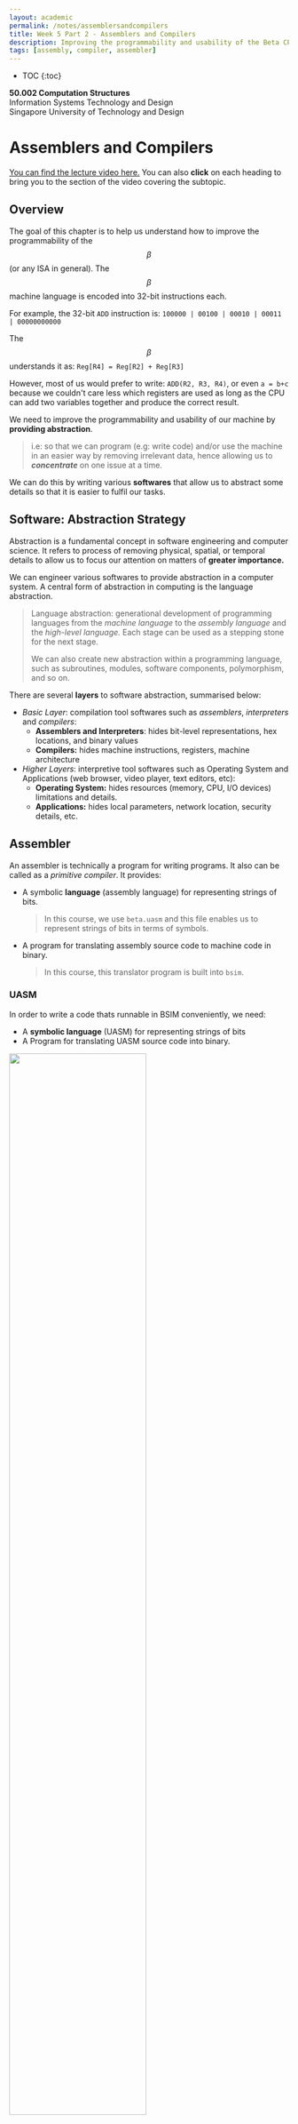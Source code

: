 ```yaml
---
layout: academic
permalink: /notes/assemblersandcompilers
title: Week 5 Part 2 - Assemblers and Compilers
description: Improving the programmability and usability of the Beta CPU even further
tags: [assembly, compiler, assembler]
---
```


* TOC
{:toc}

**50.002 Computation Structures**
<br>
Information Systems Technology and Design
<br>
Singapore University of Technology and Design


# Assemblers and Compilers 
[You can find the lecture video here.](https://youtu.be/Hhq3RhZcngQ) You can also **click** on each heading to bring you to the section of the video covering the subtopic. 

## Overview
The goal of this chapter is to help us understand how to improve the programmability of the $$\beta$$ (or any ISA in general). The $$\beta$$ machine language is encoded into 32-bit instructions each. 

For example, the 32-bit `ADD` instruction is:
`100000 | 00100 | 00010 | 00011 | 00000000000`

The $$\beta$$ understands it as: `Reg[R4] = Reg[R2] + Reg[R3]`

However, most of us would prefer to write: `ADD(R2, R3, R4)`, or even `a = b+c` because we couldn't care less which registers are used as long as the CPU can add two variables together and produce the correct result. 

We need to improve the programmability and usability of our machine by **providing abstraction**.
> i.e: so that we can program (e.g: write code) and/or use the machine in an easier way by removing irrelevant data, hence allowing us to ***concentrate*** on one issue at a time. 

We can do this by writing various **softwares** that allow us to abstract some details so that it is easier to fulfil our tasks. 


## Software: Abstraction Strategy

Abstraction is a fundamental concept in software engineering and computer science. It refers to process of removing physical, spatial, or temporal details to allow us to focus our attention on matters of **greater importance.** 

We can engineer various softwares to provide abstraction in a computer system. A central form of abstraction in computing is the language abstraction. 

> Language abstraction: generational development of programming languages from the *machine language* to the *assembly language* and the *high-level language.* Each stage can be used as a stepping stone for the next stage. 
> 
> We can also create new abstraction within  a programming language, such as subroutines, modules, software components, polymorphism, and so on. 

There are several **layers** to software abstraction, summarised below: 
* *Basic Layer*: compilation tool softwares such as   *assemblers*, *interpreters* and *compilers*:
	* **Assemblers and Interpreters**: hides bit-level representations, hex locations, and binary values
	* **Compilers:** hides machine instructions, registers, machine architecture
* *Higher Layers*: interpretive tool softwares such as Operating System and Applications (web browser, video player, text editors, etc):
	* **Operating System:** hides resources (memory, CPU, I/O devices) limitations and details.
	* **Applications:** hides local parameters, network location, security details, etc. 


## Assembler 

An assembler is technically a program for writing programs. It also can be called as a *primitive compiler*. It provides:
* A symbolic **language** (assembly language) for representing strings of bits. 
	> In this course, we use `beta.uasm` and this file enables us to represent strings of bits in terms of symbols. 
	
* A program for translating assembly source code to machine code in binary. 
	> In this course, this translator program is built into `bsim`. 

### UASM 

In order to write a code thats runnable in BSIM conveniently, we need:
* A **symbolic language** (UASM) for representing strings of bits
* A Program for translating UASM source code into binary. 

<img src="https://dl.dropboxusercontent.com/s/5krjxvccdmeesge/uasmstuff.png?raw=1" width="70%" height="70%">

A UASM source file contains, in symbolic text, **values of successive bytes to be loaded into memory.** We can define various things in UASM source file:
* **Basic values**: **Decimals**, **binary** (with `0b` prefix), and **hexadecimal** (with `0x` prefix) -- all will be loaded (from low to high address) as 1 byte each, separated by spaces. 
> For example,`5 6 7 8` will result as  `08 07 06 05` in memory.
> Anything more than 256 (1 byte: $$2^8$$): `256 257 258 259` will be truncated into 1 byte only, and resulted as the following in memory (only remainder left): `03 02 01 00`

* **Symbols**, defined by the `=` sign allows us to "rename"  basic values (like defining variables):

	```cpp
	x = 0x1000
	y = 0x1004

	R0 = 0 
	R1 = 1
	```

* **Special variable** `.` (period): means *next* byte address to be filled:
  
	```cpp
	. = 0x100
	ADDC(R0, 3, R1) | means to load this instruction at address 0x100
	```

* **Labels** $$\rightarrow$$ symbols that represent memory addresses. Defined using `:` syntax:
  
	```cpp
	. = 0x108
	ADDC(R31, 3, R1)
	begin_loop : SUBC(R1, 3, R1)  | begin_loop is a label the address of SUBC instruction 
	BEQ(R1, begin_loop, R31)
	``` 

	> `ADDC` is loaded at (byte) address `0x108`. Since `ADDC`'s length is 4 bytes, `SUBC` is loaded at the subsequent address : `0x10C`.

* **Macroinstructions**: parameterized abbreviations, or shorthand. 
	* These two macros, `WORD` and `LONG` allows us to assemble input `x` that is more than 256 into longer streams of bytes **(little endian)** 
  
	```cpp
	.macro WORD(x) x%256 (x/256)%256 
	.macro LONG(x) WORD(x) WORD(x >> 16)
	```

> For example, writing: `LONG(0xDEADBEEF)` has the same effect as writing: `0xEF 0xBE 0xAD 0xDE`. The latter is so much harder to read. It will both result as the following in memory: `DE AD BE EF`.


$$\beta$$ instructions are created by writing convenient macroinstructions. For example, we want to load the following instruction into memory:
`110000 00000 01111 1000 0000 0000 0000`
The above is an `ADDC` instruction, to add contents of `R15` with `-32768` and store it at `R0`. 

**Without any symbols**, would need to write them as:
`0b00000000 0b10000000 0b00011111 0b11000000` to be loaded properly where `OPCODE` is at the higher address than `Rc` and so on. 
> But the above is so unintuitive! We need to chop the original instruction into 1 byte chunks and "load" them from right to left 

With a slight improvement from macro `LONG`, we can write them as: 
`LONG(0b11000000000011111000000000000000)`

Better yet, we can define a macro called `betaopc` and `ADDC` that relies on the former: 
```cpp
.macro betaopc(OP,RA,CC,RC) {
	.align 4
	LONG((OP<<26)+((RC%32)<<21)+((RA%32)<<16)+(CC % 0x10000))
}
.macro ADDC(RA,C,RC) betaopc(0x30,RA,C,RC)
```

Then we can utilise it easily to load our instruction above in a more intuitive way: 
```cpp
ADDC(R15, -32768, R0)
```

**In summary,** the file `beta.uasm` given for your lab provides support for all $$\beta$$ instructions so that we can write instructions for $$\beta$$ in a *much more intuitive way without caring about the details on how to load these values properly into memory* (**abstraction provided**).  

```cpp
| BETA Instructions:

|| OP instructions
.macro ADD(RA,RB,RC) betaop(0x20,RA,RB,RC)
.macro AND(RA,RB,RC) betaop(0x28,RA,RB,RC)
.macro MUL(RA,RB,RC) betaop(0x22,RA,RB,RC)

|| OPC instructions
.macro ADDC(RA,C,RC) betaopc(0x30,RA,C,RC)
.macro ANDC(RA,C,RC) betaopc(0x38,RA,C,RC)
.macro MULC(RA,C,RC) betaopc(0x32,RA,C,RC) 

...
|| Memory Access instructions
.macro LD(RA,CC,RC) betaopc(0x18,RA,CC,RC)
.macro ST(RC,CC,RA) betaopc(0x19,RA,CC,RC)
.macro LDR(CC, RC) betabr(0x1F, R31, RC, CC)
...

|| Transfer Control instructions
.macro betabr(OP,RA,RC,LABEL)	betaopc(OP,RA,((LABEL-.)>>2)-1, RC)
.macro JMP(RA, RC) betaopc(0x1B,RA,0,RC)
.macro BEQ(RA,LABEL,RC) betabr(0x1D,RA,RC,LABEL)
.macro BNE(RA,LABEL,RC) betabr(0x1E,RA,RC,LABEL)
...
```


## Interpreter and Compiler

We are naturally more accustomed  to higher level language. They're more readable, concise, and portable. 

Some higher level languages, like Java and C/C++ have to be compiled first using its respective **compilers** (`javac` for Java or `GCC` for C/C++), resulting in an executable (a sequence of binary instructions directly understandable by the CPU). 

>Compilers typically go through sophisticated steps of analysing the entire high-level source code to produce an optimized set of instructions for the machine. We will not be able to execute the program if the compiler meets an error, hence making it comparatively harder to debug. It slows down program *development* but it will result in faster execution. 

Other languages like Python and Ruby are *interpreted*. The **interpreter** for these languages execute the program directly, often by translating each statement into a sequence of one or more standard subroutines, and finally into machine code. 

>There's not too much *analysing* of source code done, and will translate the program on the fly. It will execute the program until the first error is met, hence debugging will be comparatively easier than debugging compiled languages. 


## Compiling Expressions

In this course, we will not dive into how compilers, assemblers, or interpreters work in too much detail. In fact, we are going to **hand compile** the high-level language (we will use C) ourselves into $$\beta$$ assembly (and then hand assemble them into the binary executable).

> Don't worry. Compilation to *unoptimized* code is pretty straightforward. You won't be required to write C-code either, only to read them.  

There are several rules to keep in mind in order to do this well:
* Variables are assigned to memory locations and accessed via `LD` and `ST`
* Operators translate to ALU `OP`
	* Small constants translate to `c` (literal-mode) ALU instructions
	* Large constants must be loaded to registers first
* Conditionals and loops involve `BEQ` or `BNE`

Let's dive into simple examples to make this clearer. 

> To aid your learning, copy each snippet to `bsim` and observe the instruction execution step by step. 

### Example 1: Basic Variable Declarations

C Code: 
```cpp
int x,y;
x = 20
y = x + 5
```

Translates to the following $$\beta$$ assembly code:
```cpp
.include beta.uasm

LD(R31, x, R1)		| load the content of memory address x to R1
ADDC(R1, 5, R0)	| now that '20' is in R1, add it with 5, store it at R0
ST(R0, y, R31) 		| store the result (at R0) to location y
HALT()

x : LONG(20)	| label x points to where 20 is stored
y : LONG(0)		| label y points to where 0 is stored
```
### Example 2: Arrays 

C Code: 
```cpp
int x[5];
x[0] = 12; 
x[1] = 13;
x[2] = x[0] + x[1];
```
Translates to the following $$\beta$$ assembly code:
```cpp
.include beta.uasm

ADDC(R31, 12, R0)	| supposed content of x[0]
ST(R0, x)			| store '12' in R0 at address x
ADDC(R31, 13, R1)	| supposed content of x[1]
ADDC(R31, 4, R2) 	| index 1 (x[1] -> x+4)
ST(R1, x, R2)    	| store '13' in R1 at address (x+4)
ADD(R0, R1, R3) 	| x[0] + x[1] = 25
ADDC(R31, 8, R2) 	| index 2 (x[2] -> x+8)
ST(R3, x, R2) 		| store '25' in R3 at address (x+8)
HALT()

x : . 
```

### Example 3: Conditionals and Loops
C Code: 
```cpp
int n = 20;
int r = 1;

while (true){
	if (n <= 0) break;
	r = r*n;
	n = n-1;
}
```
Might translate to the following $$\beta$$ assembly code:
```cpp
.include beta.uasm

LD(R31, n, R1)
LD(R31, r, R2) 

check_while: CMPLT(R31, R1, R0)	| compute whether n > 0
BNE(R0, while_true, R31) | if R0 != 0, go to while_true
ST(R2, r, R31)			 | store the result to location 'r'
HALT()

while_true: MUL(R1, R2, R2) | r = r*n
SUBC(R1, 1, R1) 			| n = n-1
BEQ(R31, check_while, R31) 	| always go back to check_while

n : LONG(20)
r : LONG(1)
```

## Summary
[You may want to watch the post lecture videos here:](https://youtu.be/ppYTQsHXVZU)


There are a lot of ways to translate higher level language into a lower level language. The examples given above are not necessarily the *most optimised* way, for example, we can ask ourselves:
* Is it possible to reduce the number of instructions? 
* Is it possible to reduce the amount of `LD` and `ST`? 

The examples above are also not exhaustive. There are several undiscussed parts:
* How do we reuse boilerplate code?
* How do we write functions? Declare structures? 
* Where do we keep local variables? 

> We will address them in the next chapter. 

Note that optimization in compilation is not a trivial task. For now, don't worry too much about it. We simply only need to hand assemble C into $$\beta$$ assembly language, and have a general idea on what a compiler, interpreter, and assembler are for -- that is to enhance the programmability of a computer by providing **software abstraction.** 




